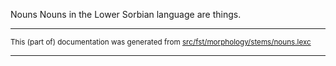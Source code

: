 Nouns
Nouns in the Lower Sorbian language are things.

* * *

<small>This (part of) documentation was generated from [src/fst/morphology/stems/nouns.lexc](https://github.com/giellalt/lang-dsb/blob/main/src/fst/morphology/stems/nouns.lexc)</small>

---

